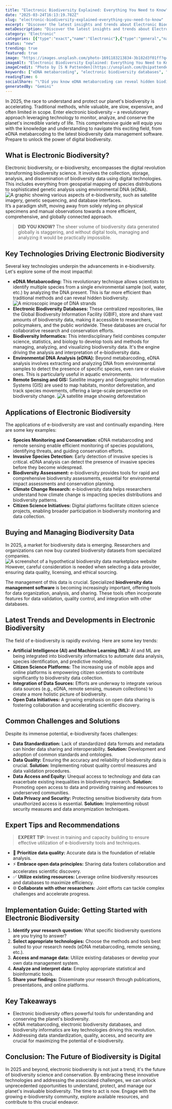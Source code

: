```yaml
---
title: "Electronic Biodiversity Explained: Everything You Need to Know"
date: "2025-03-24T16:13:19.782Z"
slug: "electronic-biodiversity-explained-everything-you-need-to-know"
excerpt: "Discover the latest insights and trends about Electronic Biodiversity. This comprehensive guide covers everything you need to know about Electronic Biodiversity in 2025."
metaDescription: "Discover the latest insights and trends about Electronic Biodiversity. This comprehensive guide covers everything you need to know about Electronic Biodive..."
category: "Electronic"
categories: [{"type":"exact","name":"Electronic"},{"type":"general","name":"Environmental Science"},{"type":"medium","name":"Conservation Biology"},{"type":"specific","name":"Species Distribution Modeling"},{"type":"niche","name":"DNA Metabarcoding"}]
status: "new"
trending: true
featured: true
image: "https://images.unsplash.com/photo-1691183213834-3b182d3f01ff?q=85&w=1200&fit=max&fm=webp&auto=compress"
imageAlt: "Electronic Biodiversity Explained: Everything You Need to Know"
imageCredit: "Photo by [S N Pattenden](https://unsplash.com/@sipattenden) on Unsplash"
keywords: ["eDNA metabarcoding", "electronic biodiversity databases", "digital biodiversity", "biodiversity informatics", "online biodiversity resources", "e-biodiversity applications", "environmental DNA analysis", "buy biodiversity data", "biodiversity data management software", "electronic biodiversity monitoring"]
readingTime: 6
socialShare: "\"Did you know eDNA metabarcoding can reveal hidden biodiversity from a single environmental sample?  The future of biodiversity research is digital!\""
generatedBy: "Gemini"
---
```




In 2025, the race to understand and protect our planet's biodiversity is accelerating.  Traditional methods, while valuable, are slow, expensive, and often limited in scope.  Enter electronic biodiversity – a revolutionary approach leveraging technology to monitor, analyze, and conserve the planet's incredible variety of life. This comprehensive guide will equip you with the knowledge and understanding to navigate this exciting field, from eDNA metabarcoding to the latest biodiversity data management software.  Prepare to unlock the power of digital biodiversity.

## What is Electronic Biodiversity?

Electronic biodiversity, or e-biodiversity, encompasses the digital revolution transforming biodiversity science.  It involves the collection, storage, analysis, and dissemination of biodiversity data using digital technologies. This includes everything from geospatial mapping of species distributions to sophisticated genetic analysis using environmental DNA (eDNA).  ![A graphic showing various aspects of e-biodiversity, such as satellite imagery, genetic sequencing, and database interfaces.](https://images.unsplash.com/photo-1533632638678-bb4b484689a7?q=85&w=1200&fit=max&fm=webp&auto=compress)  It’s a paradigm shift, moving away from solely relying on physical specimens and manual observations towards a more efficient, comprehensive, and globally connected approach.

> **DID YOU KNOW?**  The sheer volume of biodiversity data generated globally is staggering, and without digital tools, managing and analyzing it would be practically impossible.

## Key Technologies Driving Electronic Biodiversity

Several key technologies underpin the advancements in e-biodiversity.  Let's explore some of the most impactful:

* **eDNA Metabarcoding:** This revolutionary technique allows scientists to identify multiple species from a single environmental sample (soil, water, etc.) by analyzing the DNA present. This is far more efficient than traditional methods and can reveal hidden biodiversity.  ![A microscopic image of DNA strands](https://images.unsplash.com/photo-1691183213834-3b182d3f01ff?q=85&w=1200&fit=max&fm=webp&auto=compress)
* **Electronic Biodiversity Databases:**  These centralized repositories, like the Global Biodiversity Information Facility (GBIF), store and share vast amounts of biodiversity data, making it accessible to researchers, policymakers, and the public worldwide.  These databases are crucial for collaborative research and conservation efforts.
* **Biodiversity Informatics:** This interdisciplinary field combines computer science, statistics, and biology to develop tools and methods for managing, analyzing, and visualizing biodiversity data.  It's the engine driving the analysis and interpretation of e-biodiversity data.
* **Environmental DNA Analysis (eDNA):**  Beyond metabarcoding, eDNA analysis involves extracting and analyzing DNA from environmental samples to detect the presence of specific species, even rare or elusive ones.  This is particularly useful in aquatic environments.
* **Remote Sensing and GIS:** Satellite imagery and Geographic Information Systems (GIS) are used to map habitats, monitor deforestation, and track species movements, offering a large-scale perspective on biodiversity change. ![A satellite image showing deforestation](https://images.unsplash.com/photo-1611532736573-418fe4ae3260?q=85&w=1200&fit=max&fm=webp&auto=compress)

##  Applications of Electronic Biodiversity

The applications of e-biodiversity are vast and continually expanding.  Here are some key examples:

* **Species Monitoring and Conservation:** eDNA metabarcoding and remote sensing enable efficient monitoring of species populations, identifying threats, and guiding conservation efforts.
* **Invasive Species Detection:** Early detection of invasive species is critical.  eDNA analysis can detect the presence of invasive species before they become widespread.
* **Biodiversity Assessment:**  e-biodiversity provides tools for rapid and comprehensive biodiversity assessments, essential for environmental impact assessments and conservation planning.
* **Climate Change Research:**  e-biodiversity data helps researchers understand how climate change is impacting species distributions and biodiversity patterns.
* **Citizen Science Initiatives:**  Digital platforms facilitate citizen science projects, enabling broader participation in biodiversity monitoring and data collection.

##  Buying and Managing Biodiversity Data

In 2025, a market for biodiversity data is emerging. Researchers and organizations can now buy curated biodiversity datasets from specialized companies.  ![A screenshot of a hypothetical biodiversity data marketplace website](https://images.unsplash.com/photo-1683009427470-a36fee396389?q=85&w=1200&fit=max&fm=webp&auto=compress)  However, careful consideration is needed when selecting a data provider, ensuring data quality, licensing, and ethical sourcing.

The management of this data is crucial.  Specialized **biodiversity data management software** is becoming increasingly important, offering tools for data organization, analysis, and sharing. These tools often incorporate features for data validation, quality control, and integration with other databases.

## Latest Trends and Developments in Electronic Biodiversity

The field of e-biodiversity is rapidly evolving.  Here are some key trends:

* **Artificial Intelligence (AI) and Machine Learning (ML):** AI and ML are being integrated into biodiversity informatics to automate data analysis, species identification, and predictive modeling.
* **Citizen Science Platforms:**  The increasing use of mobile apps and online platforms is empowering citizen scientists to contribute significantly to biodiversity data collection.
* **Integration of Data Sources:**  Efforts are underway to integrate various data sources (e.g., eDNA, remote sensing, museum collections) to create a more holistic picture of biodiversity.
* **Open Data Initiatives:**  A growing emphasis on open data sharing is fostering collaboration and accelerating scientific discovery.

## Common Challenges and Solutions

Despite its immense potential, e-biodiversity faces challenges:

* **Data Standardization:**  Lack of standardized data formats and metadata can hinder data sharing and interoperability.  **Solution:** Development and adoption of common standards and ontologies.
* **Data Quality:**  Ensuring the accuracy and reliability of biodiversity data is crucial. **Solution:**  Implementing robust quality control measures and data validation procedures.
* **Data Access and Equity:**  Unequal access to technology and data can exacerbate existing inequalities in biodiversity research. **Solution:**  Promoting open access to data and providing training and resources to underserved communities.
* **Data Privacy and Security:**  Protecting sensitive biodiversity data from unauthorized access is essential. **Solution:**  Implementing robust security measures and data anonymization techniques.

## Expert Tips and Recommendations

> **EXPERT TIP:** Invest in training and capacity building to ensure effective utilization of e-biodiversity tools and techniques.

* 🔑 **Prioritize data quality:**  Accurate data is the foundation of reliable analysis.
* ⚡ **Embrace open data principles:**  Sharing data fosters collaboration and accelerates scientific discovery.
* ✅ **Utilize existing resources:**  Leverage online biodiversity resources and databases to maximize efficiency.
* 🌐 **Collaborate with other researchers:**  Joint efforts can tackle complex challenges and accelerate progress.

## Implementation Guide:  Getting Started with Electronic Biodiversity

1. **Identify your research question:** What specific biodiversity questions are you trying to answer?
2. **Select appropriate technologies:**  Choose the methods and tools best suited to your research needs (eDNA metabarcoding, remote sensing, etc.).
3. **Access and manage data:**  Utilize existing databases or develop your own data management system.
4. **Analyze and interpret data:**  Employ appropriate statistical and bioinformatic tools.
5. **Share your findings:**  Disseminate your research through publications, presentations, and online platforms.

## Key Takeaways

* Electronic biodiversity offers powerful tools for understanding and conserving the planet's biodiversity.
* eDNA metabarcoding, electronic biodiversity databases, and biodiversity informatics are key technologies driving this revolution.
* Addressing data standardization, quality, access, and security are crucial for maximizing the potential of e-biodiversity.

## Conclusion: The Future of Biodiversity is Digital

In 2025 and beyond, electronic biodiversity is not just a trend; it's the future of biodiversity science and conservation. By embracing these innovative technologies and addressing the associated challenges, we can unlock unprecedented opportunities to understand, protect, and manage our planet's invaluable biodiversity.  The time to act is now.  Engage with the growing e-biodiversity community, explore available resources, and contribute to this crucial endeavor.

